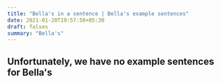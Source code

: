 ```yaml
---
title: "Bella's in a sentence | Bella's example sentences"
date: 2021-01-20T19:57:50+05:30
draft: falses
summary: "Bella's"
---
```

## Unfortunately, we have no example sentences for Bella's                 
